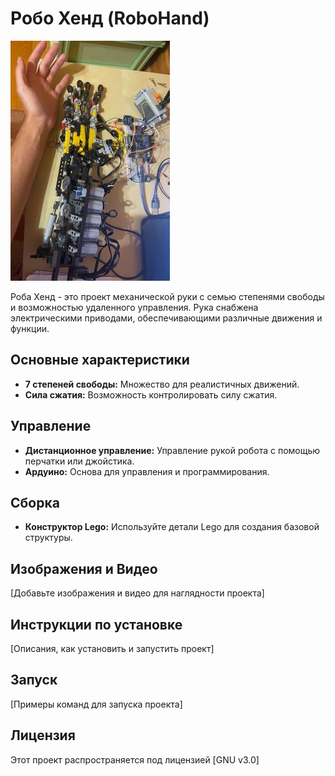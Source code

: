 # Робо Хенд (RoboHand)

![Изображение руки робота](https://github.com/sergtal/RoboHand/blob/main/DDN61B2cZS455555.jpg)

Роба Хенд - это проект механической руки с семью степенями свободы и возможностью удаленного управления. Рука снабжена электрическими приводами, обеспечивающими различные движения и функции.

## Основные характеристики
- **7 степеней свободы:** Множество для реалистичных движений.
- **Сила сжатия:** Возможность контролировать силу сжатия.

## Управление
- **Дистанционное управление:** Управление рукой робота с помощью перчатки или джойстика.
- **Ардуино:** Основа для управления и программирования.

## Сборка
- **Конструктор Lego:** Используйте детали Lego для создания базовой структуры.

## Изображения и Видео
[Добавьте изображения и видео для наглядности проекта]

## Инструкции по установке
[Описания, как установить и запустить проект]

## Запуск
[Примеры команд для запуска проекта]

## Лицензия
Этот проект распространяется под лицензией [GNU v3.0]
